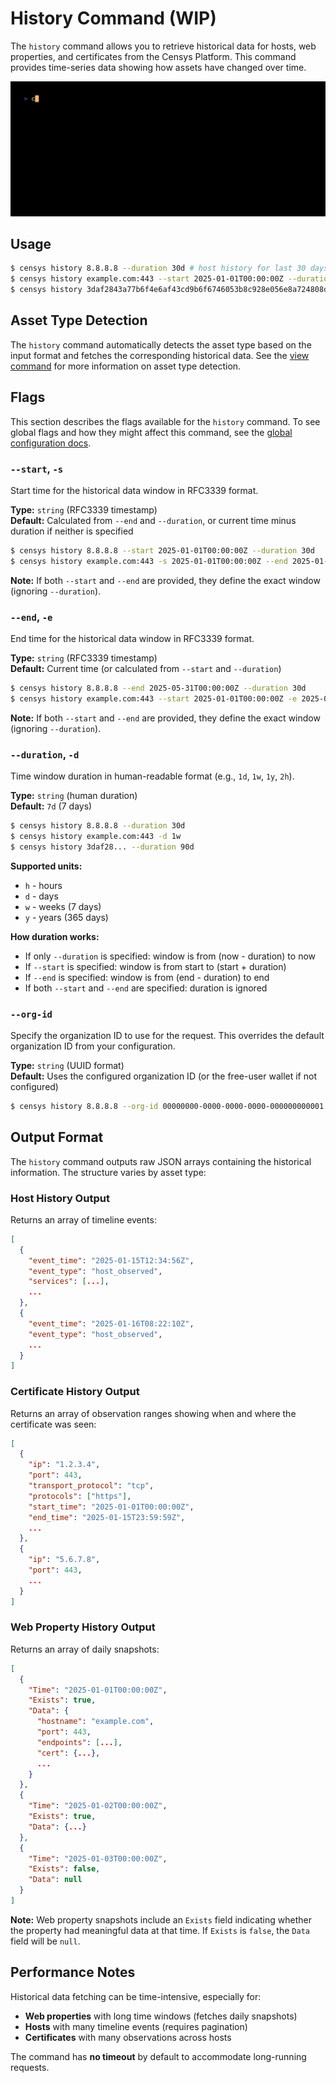 # History Command (WIP)

The `history` command allows you to retrieve historical data for hosts, web properties, and certificates from the Censys Platform. This command provides time-series data showing how assets have changed over time.

![history](../../examples/history/history.gif)

## Usage

```bash
$ censys history 8.8.8.8 --duration 30d # host history for last 30 days
$ censys history example.com:443 --start 2025-01-01T00:00:00Z --duration 7d # web property history
$ censys history 3daf2843a77b6f4e6af43cd9b6f6746053b8c928e056e8a724808db8905a94cf --end 2025-05-31T00:00:00Z --duration 72d # certificate history
```

## Asset Type Detection

The `history` command automatically detects the asset type based on the input format and fetches the corresponding historical data. See the [view command](VIEW.md#asset-type-detection) for more information on asset type detection.

## Flags

This section describes the flags available for the `history` command. To see global flags and how they might affect this command, see the [global configuration docs](mdc:../GLOBAL_CONFIGURATION.md).

### `--start`, `-s`

Start time for the historical data window in RFC3339 format.

**Type:** `string` (RFC3339 timestamp)  
**Default:** Calculated from `--end` and `--duration`, or current time minus duration if neither is specified

```bash
$ censys history 8.8.8.8 --start 2025-01-01T00:00:00Z --duration 30d
$ censys history example.com:443 -s 2025-01-01T00:00:00Z --end 2025-01-31T00:00:00Z
```

**Note:** If both `--start` and `--end` are provided, they define the exact window (ignoring `--duration`).

### `--end`, `-e`

End time for the historical data window in RFC3339 format.

**Type:** `string` (RFC3339 timestamp)  
**Default:** Current time (or calculated from `--start` and `--duration`)

```bash
$ censys history 8.8.8.8 --end 2025-05-31T00:00:00Z --duration 30d
$ censys history example.com:443 --start 2025-01-01T00:00:00Z -e 2025-01-31T00:00:00Z
```

**Note:** If both `--start` and `--end` are provided, they define the exact window (ignoring `--duration`).

### `--duration`, `-d`

Time window duration in human-readable format (e.g., `1d`, `1w`, `1y`, `2h`).

**Type:** `string` (human duration)  
**Default:** `7d` (7 days)

```bash
$ censys history 8.8.8.8 --duration 30d
$ censys history example.com:443 -d 1w
$ censys history 3daf28... --duration 90d
```

**Supported units:**
- `h` - hours
- `d` - days
- `w` - weeks (7 days)
- `y` - years (365 days)

**How duration works:**
- If only `--duration` is specified: window is from (now - duration) to now
- If `--start` is specified: window is from start to (start + duration)
- If `--end` is specified: window is from (end - duration) to end
- If both `--start` and `--end` are specified: duration is ignored

### `--org-id`

Specify the organization ID to use for the request. This overrides the default organization ID from your configuration.

**Type:** `string` (UUID format)  
**Default:** Uses the configured organization ID (or the free-user wallet if not configured)

```bash
$ censys history 8.8.8.8 --org-id 00000000-0000-0000-0000-000000000001
```

## Output Format

The `history` command outputs raw JSON arrays containing the historical information. The structure varies by asset type:

### Host History Output

Returns an array of timeline events:

```json
[
  {
    "event_time": "2025-01-15T12:34:56Z",
    "event_type": "host_observed",
    "services": [...],
    ...
  },
  {
    "event_time": "2025-01-16T08:22:10Z",
    "event_type": "host_observed",
    ...
  }
]
```

### Certificate History Output

Returns an array of observation ranges showing when and where the certificate was seen:

```json
[
  {
    "ip": "1.2.3.4",
    "port": 443,
    "transport_protocol": "tcp",
    "protocols": ["https"],
    "start_time": "2025-01-01T00:00:00Z",
    "end_time": "2025-01-15T23:59:59Z",
    ...
  },
  {
    "ip": "5.6.7.8",
    "port": 443,
    ...
  }
]
```

### Web Property History Output

Returns an array of daily snapshots:

```json
[
  {
    "Time": "2025-01-01T00:00:00Z",
    "Exists": true,
    "Data": {
      "hostname": "example.com",
      "port": 443,
      "endpoints": [...],
      "cert": {...},
      ...
    }
  },
  {
    "Time": "2025-01-02T00:00:00Z",
    "Exists": true,
    "Data": {...}
  },
  {
    "Time": "2025-01-03T00:00:00Z",
    "Exists": false,
    "Data": null
  }
]
```

**Note:** Web property snapshots include an `Exists` field indicating whether the property had meaningful data at that time. If `Exists` is `false`, the `Data` field will be `null`.

## Performance Notes

Historical data fetching can be time-intensive, especially for:
- **Web properties** with long time windows (fetches daily snapshots)
- **Hosts** with many timeline events (requires pagination)
- **Certificates** with many observations across hosts

The command has **no timeout** by default to accommodate long-running requests.
